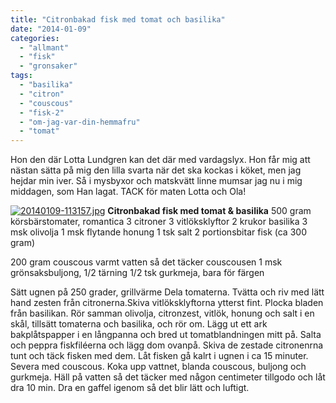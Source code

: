 ```yaml
---
title: "Citronbakad fisk med tomat och basilika"
date: "2014-01-09"
categories: 
  - "allmant"
  - "fisk"
  - "gronsaker"
tags: 
  - "basilika"
  - "citron"
  - "couscous"
  - "fisk-2"
  - "om-jag-var-din-hemmafru"
  - "tomat"
---
```


Hon den där Lotta Lundgren kan det där med vardagslyx. Hon får mig att nästan sätta på mig den lilla svarta när det ska kockas i köket, men jag hejdar min iver. Så i mysbyxor och matskvätt linne mumsar jag nu i mig middagen, som Han lagat. TACK för maten Lotta och Ola!  
  
[![20140109-113157.jpg](/static/img/20140109-113157.jpg)](http://import.local/wp-content/uploads/2014/01/20140109-113157.jpg) **Citronbakad fisk med tomat & basilika** 500 gram körsbärstomater, romantica 3 citroner 3 vitlöksklyftor 2 krukor basilika 3 msk olivolja 1 msk flytande honung 1 tsk salt 2 portionsbitar fisk (ca 300 gram)

200 gram couscous varmt vatten så det täcker couscousen 1 msk grönsaksbuljong, 1/2 tärning 1/2 tsk gurkmeja, bara för färgen

Sätt ugnen på 250 grader, grillvärme Dela tomaterna. Tvätta och riv med lätt hand zesten från citronerna.Skiva vitlöksklyftorna ytterst fint. Plocka bladen från basilikan. Rör samman olivolja, citronzest, vitlök, honung och salt i en skål, tillsätt tomaterna och basilika, och rör om. Lägg ut ett ark bakplåtspapper i en långpanna och bred ut tomatblandningen mitt på. Salta och peppra fiskfiléerna och lägg dom ovanpå. Skiva de zestade citronenrna tunt och täck fisken med dem. Låt fisken gå kalrt i ugnen i ca 15 minuter. Severa med couscous. Koka upp vattnet, blanda couscous, buljong och gurkmeja. Häll på vatten så det täcker med någon centimeter tillgodo och låt dra 10 min. Dra en gaffel igenom så det blir lätt och luftigt.
